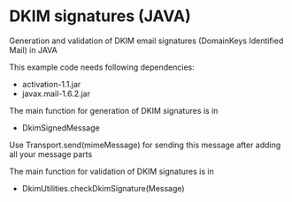 # DKIM signatures (JAVA)
Generation and validation of DKIM email signatures (DomainKeys Identified Mail) in JAVA

This example code needs following dependencies:
- activation-1.1.jar
- javax.mail-1.6.2.jar

The main function for generation of DKIM signatures is in
- DkimSignedMessage

Use Transport.send(mimeMessage) for sending this message after adding all your message parts

The main function for validation of DKIM signatures is in
- DkimUtilities.checkDkimSignature(Message)
